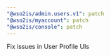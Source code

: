 ```yaml
---
"@wso2is/admin.users.v1": patch
"@wso2is/myaccount": patch
"@wso2is/console": patch
---
```


Fix issues in User Profile UIs
